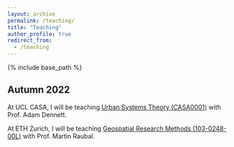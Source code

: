 ```yaml
---
layout: archive
permalink: /teaching/
title: "Teaching"
author_profile: true
redirect_from: 
  - /teaching
---
```


{% include base_path %}

Autumn 2022
----------

At UCL CASA, I will be teaching [Urban Systems Theory (CASA0001)](https://www.ucl.ac.uk/module-catalogue/modules/urban-systems-theory-CASA0001) with Prof. Adam Dennett.

At ETH Zurich, I will be teaching [Geospatial Research Methods (103-0248-00L)](http://www.vvz.ethz.ch/Vorlesungsverzeichnis/lerneinheit.view?semkez=2022W&ansicht=STUDPLANINFO&lerneinheitId=164414&lang=en) with Prof. Martin Raubal.
